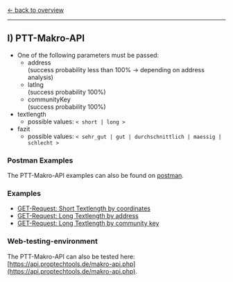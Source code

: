 [<- back to overview](README.md)
***

## I) PTT-Makro-API

* One of the following parameters must be passed:
  * address <br>(success probability less than 100% -> depending on address analysis)
  * latlng <br>(success probability 100%)
  * communityKey <br>(success probability 100%)
* textlength
  * possible values: `< short | long >`
* fazit
  * possible values: `< sehr_gut | gut | durchschnittlich | maessig | schlecht >`


### Postman Examples

The PTT-Makro-API examples can also be found on [postman](https://documenter.getpostman.com/view/6392593/S1ETRGTx#149be5c6-8885-4ea1-be10-b2650dafe35e).

### Examples

* [GET-Request: Short Textlength by coordinates](examples/makro-api-001-short_textlength_coordinations.md)
* [GET-Request: Long Textlength by address](examples/makro-api-002-long_textlength_address.md)
* [GET-Request: Long Textlength by community key](examples/makro-api-003-long_textlength_communitykey.md)

### Web-testing-environment 
The PTT-Makro-API can also be tested here: [https://api.proptechtools.de/makro-api.php](https://api.proptechtools.de/makro-api.php).